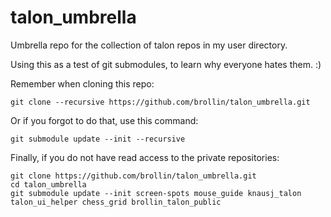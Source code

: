 # talon_umbrella

Umbrella repo for the collection of talon repos in my user directory.

Using this as a test of git submodules, to learn why everyone hates them. :)

Remember when cloning this repo:

```
git clone --recursive https://github.com/brollin/talon_umbrella.git
```

Or if you forgot to do that, use this command:

```
git submodule update --init --recursive
```

Finally, if you do not have read access to the private repositories:

```
git clone https://github.com/brollin/talon_umbrella.git
cd talon_umbrella
git submodule update --init screen-spots mouse_guide knausj_talon talon_ui_helper chess_grid brollin_talon_public
```
